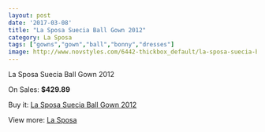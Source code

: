 ```yaml
---
layout: post
date: '2017-03-08'
title: "La Sposa Suecia Ball Gown 2012"
category: La Sposa
tags: ["gowns","gown","ball","bonny","dresses"]
image: http://www.novstyles.com/6442-thickbox_default/la-sposa-suecia-ball-gown-2012.jpg
---
```

La Sposa Suecia Ball Gown 2012

On Sales: **$429.89**
<a href="https://www.novstyles.com/en/la-sposa/4220-la-sposa-suecia-ball-gown-2012.html"><amp-img layout="responsive" width="600" height="600" src="//www.novstyles.com/6442-thickbox_default/la-sposa-suecia-ball-gown-2012.jpg" alt="La Sposa Suecia Ball Gown 2012 0" /></a>

Buy it: [La Sposa Suecia Ball Gown 2012](https://www.novstyles.com/en/la-sposa/4220-la-sposa-suecia-ball-gown-2012.html "La Sposa Suecia Ball Gown 2012")

View more: [La Sposa](https://www.novstyles.com/en/23-la-sposa "La Sposa")